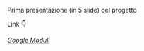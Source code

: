 Prima presentazione (in 5 slide) del progetto

Link 👇

*[Google Moduli](https://docs.google.com/presentation/d/1qNsE2rteauYywnhBIa1ud-sd3mFl37pl0HpP6WAxBnM/edit#slide=id.gdb7347a913_0_12)*

